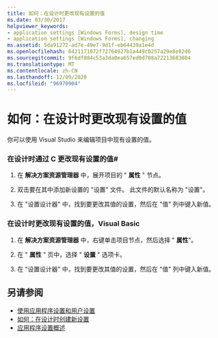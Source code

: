 ```yaml
---
title: 如何：在设计时更改现有设置的值
ms.date: 03/30/2017
helpviewer_keywords:
- application settings [Windows Forms], design time
- application settings [Windows Forms], changing
ms.assetid: 5da91272-ad7e-49e7-9d1f-eb64439a1e4d
ms.openlocfilehash: 6421171072f72764927b1a449c0257a29e8e82d6
ms.sourcegitcommit: 9f6df084c53a3da0ea657ed0d708a72213683084
ms.translationtype: MT
ms.contentlocale: zh-CN
ms.lasthandoff: 12/09/2020
ms.locfileid: "96970904"
---
```

# <a name="how-to-change-the-value-of-an-existing-setting-at-design-time"></a>如何：在设计时更改现有设置的值
你可以使用 Visual Studio 来编辑项目中现有设置的值。  
  
### <a name="to-change-the-value-of-an-existing-setting-at-design-time-in-c"></a>在设计时通过 C 更改现有设置的值\#
  
1. 在 **解决方案资源管理器** 中，展开项目的 " **属性** " 节点。  
  
2. 双击要在其中添加新设置的 "设置" 文件。 此文件的默认名称为 "设置"。  
  
3. 在 "设置设计器" 中，找到要更改其值的设置，然后在 "值" 列中键入新值。  
  
### <a name="to-change-the-value-of-an-existing-setting-at-design-time-in-visual-basic"></a>在设计时更改现有设置的值，Visual Basic  
  
1. 在 **解决方案资源管理器** 中，右键单击项目节点，然后选择 " **属性**"。  
  
2. 在 " **属性** " 页中，选择 " **设置** " 选项卡。  
  
3. 在 "设置设计器" 中，找到要更改其值的设置，然后在 "值" 列中键入新值。  
  
## <a name="see-also"></a>另请参阅

- [使用应用程序设置和用户设置](using-application-settings-and-user-settings.md)
- [如何：在设计时创建新设置](how-to-create-a-new-setting-at-design-time.md)
- [应用程序设置概述](application-settings-overview.md)
